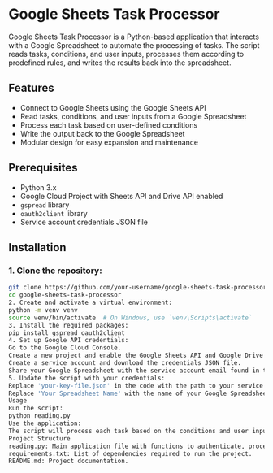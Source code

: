 
# Google Sheets Task Processor

Google Sheets Task Processor is a Python-based application that interacts with a Google Spreadsheet to automate the processing of tasks. The script reads tasks, conditions, and user inputs, processes them according to predefined rules, and writes the results back into the spreadsheet.

## Features

- Connect to Google Sheets using the Google Sheets API
- Read tasks, conditions, and user inputs from a Google Spreadsheet
- Process each task based on user-defined conditions
- Write the output back to the Google Spreadsheet
- Modular design for easy expansion and maintenance

## Prerequisites

- Python 3.x
- Google Cloud Project with Sheets API and Drive API enabled
- `gspread` library
- `oauth2client` library
- Service account credentials JSON file

## Installation

### 1. Clone the repository:
```bash
git clone https://github.com/your-username/google-sheets-task-processor.git
cd google-sheets-task-processor
2. Create and activate a virtual environment:
python -m venv venv
source venv/bin/activate  # On Windows, use `venv\Scripts\activate`
3. Install the required packages:
pip install gspread oauth2client
4. Set up Google API credentials:
Go to the Google Cloud Console.
Create a new project and enable the Google Sheets API and Google Drive API.
Create a service account and download the credentials JSON file.
Share your Google Spreadsheet with the service account email found in the JSON file.
5. Update the script with your credentials:
Replace 'your-key-file.json' in the code with the path to your service account JSON file.
Replace 'Your Spreadsheet Name' with the name of your Google Spreadsheet.
Usage
Run the script:
python reading.py
Use the application:
The script will process each task based on the conditions and user inputs and update the results in the spreadsheet.
Project Structure
reading.py: Main application file with functions to authenticate, process tasks, and generate outputs.
requirements.txt: List of dependencies required to run the project.
README.md: Project documentation.